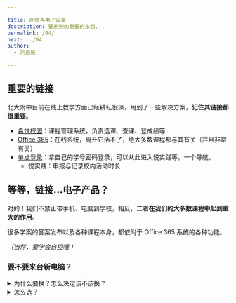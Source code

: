```yaml
---

title: 网络与电子设备
description: 要用到的重要的东西...
permalink: /04/
next: ../04
author:
  - 刘语辰

---
```


## 重要的链接

北大附中目前在线上教学方面已经耕耘很深，用到了一些解决方案，**记住其链接都很重要**。

- [希悦校园](https://bdfz.seiue.com)：课程管理系统，负责选课、查课、登成绩等
- [Office 365](https://office.com)：在线系统，离开它活不了，绝大多数课程都与其有关（并且非常有关）
- [单点登录](bdfz-cas.pkuschool.edu.cn)：拿自己的学号密码登录，可以从此进入悦实践等。一个导航。
  - 悦实践：申报与记录校内活动时长

## 等等，链接...电子产品？

对的！我们不禁止带手机、电脑到学校，相反，**二者在我们的大多数课程中起到重大的作用**。

很多学案的答案发布以及各种课程本身，都依附于 Office 365 系统的各种功能。

*（当然，要学会自控哦！*

### 要不要来台新电脑？

<details>
  <summary>为什么要换？怎么决定该不该换？</summary>
    <h2 id="因为用的多">因为：用的多？</h2>
    <p>对于想要换电脑的学生和家长而言，这个是一个很重要的因素</p>
    <p>在北大附中，电脑是一种很重要的东西；日常写文案（尤其是写作课）需要、上课很多情况下需要、技术课程几乎必须要、用于访问 O365 必须要。</p>
    <p>可以这么说：</p>
    <ul>
        <li>在北大附中，不带电脑，你活不下去的。</li>
    </ul>
    <h2 id="因为可能会影响学习">因为：可能会影响学习？</h2>
    <p>这里的“影响学习”指的<strong>不是电脑本身影响学习</strong>，<br>
        是电脑的本身使用状况会影响你的学习状态和心情。<br>
        如果你的电脑用的很顺，就不会有相关&quot;debuff&quot;，而如果你的电脑不符合你的需要或者卡出翔抑或是屏幕垃圾，就会导致心情不好继而导致学习成绩下降。</p>
    <p>强烈建议：至少这次不要吝啬为孩子（或自己）选择一个好用的笔记本电脑。</p>
    <h3 id="哪种一定该换满足任意一条即可">哪种一定该换（满足任意一条即可）</h3>
    <ul>
        <li>机型距离发布 5 年以上</li>
        <li>重量超过 2kg 的非游戏本</li>
        <li>内存为 4G 及以下 或 只有机械盘 =&gt; 卡出翔（此时如预算较少则建议升级电脑配置）</li>
        <li>正常工作续航不超过3个小时（的轻薄本、“全能本”）</li>
        <li>键盘手感你无法忍受的</li>
        <li>夏季散热风扇狂转，影响系统正常运行（且伴随着日常使用的卡顿）</li>
        <li>游戏本条件：
            <ul>
                <li>散热不要太吵（不然会打扰别人学习的！）</li>
                <li>实际上不建议携带游戏本，除非有频繁的游戏需要</li>
            </ul>
        </li>
    </ul>
    <h3 id="哪种不建议带到学校">哪种不建议带到学校</h3>
    <ul>
        <li>重量超过 2kg 的任何笔记本电脑（习武之人可以忽略）</li>
        <li>台式机、一体机（当然！）</li>
    </ul>
    <h3 id="哪种完全没问题不用考虑直接带过来">哪种完全没问题，不用考虑，直接带过来</h3>
    <ul>
        <li>近两年发布的超极本、全能本（即搭载MX150、MX250或类似显卡）</li>
        <li>运行 Windows 10</li>
        <li>内存 ≥ 8G</li>
        <li>价格高于 ￥8000</li>
    </ul>
    <h2 id="因为性能">因为：性能？</h2>
    <p>在北大附中，你有无尽的可能，你可能会上手很多额外的、从未做过的工作，这些都会对计算机的CPU与显卡性能有一定的挑战。</p>
    <p>但是在实际上手之前无法预料，所以先知道“买新不买旧”即可。</p>
    <h2 id="因为笔记">因为：笔记？</h2>
    <p>在校内的 O365 系统之下，OneNote + 触控笔 + 触摸屏 笔记大法很爽的！</p>  
</details>

<details>
  <summary>怎么选？</summary>
 <p>既然刚才都说了为什么要换、在什么情况下要换了，这里讲的就是——怎么寻找一个合适的、正常的的电脑以及相关基础知识。<br>
        本文章仅针对笔记本电脑。</p>
    <h2 id="禁止去实体店买">禁止去实体店买</h2>
    <p>按经验来讲，小白在那里会被宰的。很可能被被“狸猫换太子”，或者被诱导到其他更烂的机型。<br>
        所以，<strong>纯小白禁止去实体店买</strong>。</p>
    <p>然后，有些小伙伴可能想买高端笔记本电脑，直接就去找 Macbook 系列了。先别急，等我说完——</p>
    <h2 id="Mac-不要盲目购买">Mac 不要盲目购买</h2>
    <p>近几个版本的 Macbook 均有一些问题，不管是硬件上的还是纯粹的智商税问题，都有。<br>
        几条建议：</p>
    <ul>
        <li>不是果粉别买 Macbook / Macbook Air。
            <ul>
                <li>老款目前类似于电子垃圾，新款性能堪忧。</li>
                <li>新款没啥性价比。</li>
            </ul>
        </li>
        <li>Macbook Pro 看情况。如果你不喜欢以下任一问题，请直接忽略：
            <ul>
                <li>键程超短如钢板的键盘</li>
                <li>奇怪的散热设计，导致性能不能完全发挥</li>
                <li>不稳定的设计（如：屏线门、蝶式键盘）</li>
            </ul>
        </li>
        <li>这个系列的性价比不算高，请谨慎考虑</li>
    </ul>
    <p>总之，如果对 macOS 没有很大的需求，<strong>不建议购买</strong>。<br>
        也不建议买来装 Windows，这样买<em>没有什么意义</em>，没有 iOS 与 macOS 的联动功能</p>
    <h2 id="别考虑只用-iPad">别考虑只用 iPad</h2>
    <p>首先，我的观点：iPad <strong>不应该是</strong> 北大附中使用的生产力工具，不能作为主要机使用。<br>
        由于鼠标支持十分的鶸、相关 Office 365 软件功能较弱、扩展性极弱等弱点，<em>强烈</em>不建议作为唯一的替代其他的笔记本的电子产品。</p>
    <h2 id="砸钱进去">砸钱进去！</h2>
    <p>一般来讲，笔记本的价格梯度远远高于手机（当然，iPhone 除外）；事实上，约5000元价位的机器只是相对中端的机器；且一般来讲，<strong>价格越高，体验更好</strong>。</p>
    <p>虽然价格更高并不能带来更好的硬件性能，但会带来：</p>
    <ul>
        <li>更好的屏幕</li>
        <li>更好的外观设计</li>
        <li>更可靠的兼容性</li>
        <li>更好的做工</li>
        <li>（可能也有）同样的硬件，更好的性能发挥</li>
    </ul>
    <p>为了你将长时间使用的这台笔记本电脑的使用的顺畅性，建议往里砸钱，越高越好。</p>
    <h2 id="三思而后行">三思而后行！</h2>
    <p>看中某个型号之后，请先进行以下步骤再做出决定：</p>
    <ol>
        <li>先仔细看一遍官网参数</li>
        <li>再去网上搜相关评测，权衡利弊</li>
        <li>最后，如有条件，建议去品牌实体店（而非电脑城）接触一下（但是不买！）</li>
    </ol>
    <h2 id="二合一设备怎么样">二合一设备怎么样？</h2>
    <p>近年以来，多个厂商已经推出了多款二合一设备（一般为平板 + 软键盘可插拔形态）。<br>
        其便捷性十分优秀，并且有充足的配件支持（如手写笔）；<br>
        由于其本身形态，性能发挥会略弱于（或者显著弱于，当处理器后缀是Y时）传统的笔记本电脑。</p>

    <hr>
  <details><summary>想知道更多吗...？</summary>
    <p>电脑之间的参数比较多，且其细节也是非常多。在这里简单说一下各参数的意义（以及重点的不能买参数，以“黑名单”标记</p>
    <ul>
        <li>
            <p>CPU：电脑的处理器。</p>
            <ul>
                <li>做电脑能处理的很多事情，并且一般自带核显</li>
                <li>黑名单：
                    <ul>
                        <li>Intel 6代及以前的处理器（形如: iX 6XXX）</li>
                        <li>末尾带Y的处理器（<em>除非你根本没还有任何性能要求</em>）</li>
                    </ul>
                </li>
                <li>主流：英特尔</li>
                <li>【续航问题】游戏本常用的标压处理器（末尾为H）会带来更差的续航</li>
            </ul>
        </li>
        <li>
            <p>显卡：处理图形内容。</p>
            <ul>
                <li>核显（核心显卡）也能满足诸多日常需要，没需求别上独显（独立显卡）</li>
                <li>黑名单：940MX, MX110, MX130；这三个都是徒有其名却没性能</li>
                <li>主流：
                    <ul>
                        <li>集显：UHD620（英特尔）, Vega 10（AMD）</li>
                        <li>入门级独显（性能说得过去）：MX150, MX250（与前者区别不大）</li>
                        <li>游戏级独显（仅列举Nvidia家的产品）：GTX 10XX, GTX 16XX, RTX20XX</li>
                    </ul>
                </li>
                <li>【性能问题】独立显卡可能对电脑的性能发挥产生影响，实际发挥与散热有关</li>
                <li>【续航问题】独显会造成续航的一定损失</li>
            </ul>
        </li>
        <li>
            <p>屏幕：显示图形内容。</p>
            <ul>
                <li>【重要】这关乎你的眼睛！</li>
                <li>五档：
                    <ul>
                        <li>差：45%NTSC TN 和 45%NTSC IPS 以下（或者干脆不标</li>
                        <li>中：72%NTSC （≠100%sRGB）</li>
                        <li>良：100%sRGB</li>
                        <li>优：良+分辨率高于1080p+偏色小</li>
                        <li>优+：出厂校色、P3、Adobe RGB...</li>
                    </ul>
                </li>
                <li>游戏频率高的话，建议使用 144hz 电竞屏幕</li>
                <li>加分项：
                    <ul>
                        <li>触控、亮度、比例3：2（不包括游戏本）</li>
                    </ul>
                </li>
                <li>【续航】分辨率过高可能导致续航降低，2K分辨率足够</li>
            </ul>
        </li>
        <li>
            <p>做工</p>
            <ul>
                <li>这个看个人喜好，一般与价格成正比。建议实际到店体验，<strong>进行比较</strong>（如和 Surface Laptop 2 比较）。</li>
            </ul>
        </li>
        <li>
            <p>键盘与触摸板</p>
            <ul>
                <li>没什么好说的，自己试试<strong>击键手感</strong>和<strong>键位</strong>（如果设计有大硬伤可能造成使用上不适）再决定就行了。</li>
                <li>【加分项】键盘背光（晚上使用）、功能键</li>
            </ul>
        </li>
        <li>
            <p>接口</p>
            <ul>
                <li>忌：只有一种接口，即 USB Type C（除非你是转接头爱好者）</li>
                <li>【校内加分项】还有 Mini DisplayPort 接口的电脑，可以直接接投影仪</li>
                <li>看自己需求决定，不要盲目跟随</li>
            </ul>
        </li>
    </ul>
</details></details>
